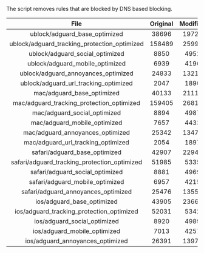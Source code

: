 The script removes rules that are blocked by DNS based blocking.


| File | Original | Modified |
|:----:|:-----:|:-----:|
| ublock/adguard_base_optimized | 38696 | 19726 |
| ublock/adguard_tracking_protection_optimized | 158489 | 25991 |
| ublock/adguard_social_optimized | 8850 | 4951 |
| ublock/adguard_mobile_optimized | 6939 | 4196 |
| ublock/adguard_annoyances_optimized | 24833 | 13211 |
| ublock/adguard_url_tracking_optimized | 2047 | 1890 |
| mac/adguard_base_optimized | 40133 | 21110 |
| mac/adguard_tracking_protection_optimized | 159405 | 26816 |
| mac/adguard_social_optimized | 8894 | 4987 |
| mac/adguard_mobile_optimized | 7657 | 4433 |
| mac/adguard_annoyances_optimized | 25342 | 13475 |
| mac/adguard_url_tracking_optimized | 2054 | 1897 |
| safari/adguard_base_optimized | 42907 | 22941 |
| safari/adguard_tracking_protection_optimized | 51985 | 5335 |
| safari/adguard_social_optimized | 8881 | 4969 |
| safari/adguard_mobile_optimized | 6957 | 4215 |
| safari/adguard_annoyances_optimized | 25476 | 13551 |
| ios/adguard_base_optimized | 43905 | 23662 |
| ios/adguard_tracking_protection_optimized | 52031 | 5342 |
| ios/adguard_social_optimized | 8920 | 4989 |
| ios/adguard_mobile_optimized | 7013 | 4257 |
| ios/adguard_annoyances_optimized | 26391 | 13970 |